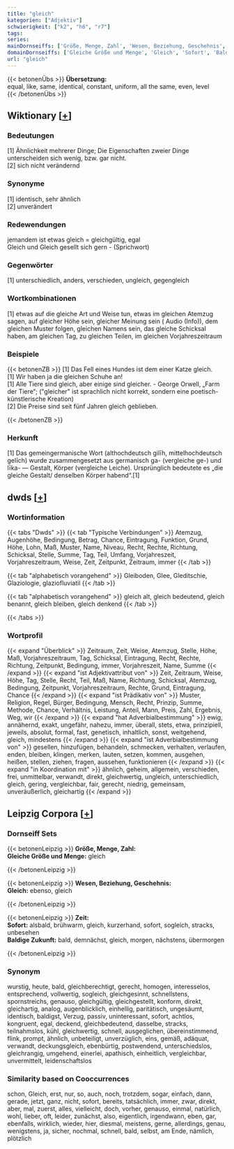 ```yaml
---
title: "gleich"
kategorien: ["Adjektiv"]
schwierigkeit: ["k2", "h6", "r7"]
tags:
series:
mainDornseiffs: ['Größe, Menge, Zahl', 'Wesen, Beziehung, Geschehnis', 'Zeit']
domainDornseiffs: ['Gleiche Größe und Menge', 'Gleich', 'Sofort', 'Baldige Zukunft']
url: "gleich"
---
```


{{< betonenÜbs >}}
**Übersetzung:**  
equal, like, same, identical, constant, uniform, all the same, even, level  
{{< /betonenÜbs >}}

## Wiktionary [[+](https://de.wiktionary.org/wiki/gleich)]

### Bedeutungen
[1] Ähnlichkeit mehrerer Dinge; Die Eigenschaften zweier Dinge unterscheiden sich wenig, bzw. gar nicht.  
[2] sich nicht verändernd  

### Synonyme
[1] identisch, sehr ähnlich  
[2] unverändert  

### Redewendungen
jemandem ist etwas gleich = gleichgültig, egal  
Gleich und Gleich gesellt sich gern - (Sprichwort)  

### Gegenwörter
[1] unterschiedlich, anders, verschieden, ungleich, gegengleich  

### Wortkombinationen
[1] etwas auf die gleiche Art und Weise tun, etwas im gleichen Atemzug sagen, auf gleicher Höhe sein, gleicher Meinung sein ( Audio (Info)), dem gleichen Muster folgen, gleichen Namens sein, das gleiche Schicksal haben, am gleichen Tag, zu gleichen Teilen, im gleichen Vorjahreszeitraum  

### Beispiele
{{< betonenZB >}}
[1] Das Fell eines Hundes ist dem einer Katze gleich.  
[1] Wir haben ja die gleichen Schuhe an!  
[1] Alle Tiere sind gleich, aber einige sind gleicher. - George Orwell, „Farm der Tiere“; ("gleicher" ist sprachlich nicht korrekt, sondern eine poetisch-künstlerische Kreation)  
[2] Die Preise sind seit fünf Jahren gleich geblieben.  

{{< /betonenZB >}}
### Herkunft
[1] Das gemeingermanische Wort (althochdeutsch gilīh, mittelhochdeutsch gelīch) wurde zusammengesetzt aus germanisch ga- (vergleiche ge-) und līka- — Gestalt, Körper (vergleiche Leiche). Ursprünglich bedeutete es „die gleiche Gestalt/ denselben Körper habend“.[1]  



## dwds [[+](https://www.dwds.de/wb/gleich)]

### Wortinformation
{{< tabs "Dwds" >}}
{{< tab "Typische Verbindungen" >}}
Atemzug, Augenhöhe, Bedingung, Betrag, Chance, Eintragung, Funktion, Grund, Höhe, Lohn, Maß, Muster, Name, Niveau, Recht, Rechte, Richtung, Schicksal, Stelle, Summe, Tag, Teil, Umfang, Vorjahreszeit, Vorjahreszeitraum, Weise, Zeit, Zeitpunkt, Zeitraum, immer
{{< /tab >}}

{{< tab "alphabetisch vorangehend" >}}
Gleiboden, Glee, Gleditschie, Glaziologie, glaziofluviatil
{{< /tab >}}

{{< tab "alphabetisch vorangehend" >}}
gleich alt, gleich bedeutend, gleich benannt, gleich bleiben, gleich denkend
{{< /tab >}}

{{< /tabs >}}

### Wortprofil
{{< expand "Überblick" >}} Zeitraum, Zeit, Weise, Atemzug, Stelle, Höhe, Maß, Vorjahreszeitraum, Tag, Schicksal, Eintragung, Recht, Rechte, Richtung, Zeitpunkt, Bedingung, immer, Vorjahreszeit, Name, Summe {{< /expand >}}
{{< expand "ist Adjektivattribut von" >}} Zeit, Zeitraum, Weise, Höhe, Tag, Stelle, Recht, Teil, Maß, Name, Richtung, Schicksal, Atemzug, Bedingung, Zeitpunkt, Vorjahreszeitraum, Rechte, Grund, Eintragung, Chance {{< /expand >}}
{{< expand "ist Prädikativ von" >}} Muster, Religion, Regel, Bürger, Bedingung, Mensch, Recht, Prinzip, Summe, Methode, Chance, Verhältnis, Leistung, Anteil, Mann, Preis, Zahl, Ergebnis, Weg, wir {{< /expand >}}
{{< expand "hat Adverbialbestimmung" >}} ewig, annähernd, exakt, ungefähr, nahezu, immer, überall, stets, etwa, prinzipiell, jeweils, absolut, formal, fast, genetisch, inhaltlich, sonst, weitgehend, gleich, mindestens {{< /expand >}}
{{< expand "ist Adverbialbestimmung von" >}} gesellen, hinzufügen, behandeln, schmecken, verhalten, verlaufen, enden, bleiben, klingen, merken, lauten, setzen, kommen, ausgehen, heißen, stellen, ziehen, fragen, aussehen, funktionieren {{< /expand >}}
{{< expand "in Koordination mit" >}} ähnlich, geheim, allgemein, verschieden, frei, unmittelbar, verwandt, direkt, gleichwertig, ungleich, unterschiedlich, gleich, gering, vergleichbar, fair, gerecht, niedrig, gemeinsam, unveräußerlich, gleichartig {{< /expand >}}

## Leipzig Corpora [[+](https://corpora.uni-leipzig.de/en/res?word=gleich&corpusId=deu_newscrawl-public_2018)]

### Dornseiff Sets
{{< betonenLeipzig >}}
**Größe, Menge, Zahl:**  
**Gleiche Größe und Menge:** gleich  

{{< /betonenLeipzig >}}


{{< betonenLeipzig >}}
**Wesen, Beziehung, Geschehnis:**  
**Gleich:** ebenso, gleich  

{{< /betonenLeipzig >}}


{{< betonenLeipzig >}}
**Zeit:**  
**Sofort:** alsbald, brühwarm, gleich, kurzerhand, sofort, sogleich, stracks, unbesehen  
**Baldige Zukunft:** bald, demnächst, gleich, morgen, nächstens, übermorgen  

{{< /betonenLeipzig >}}

### Synonym
wurstig, heute, bald, gleichberechtigt, gerecht, homogen, interesselos, entsprechend, vollwertig, sogleich, gleichgesinnt, schnellstens, spornstreichs, genauso, gleichgültig, gleichgestellt, konform, direkt, gleichartig, analog, augenblicklich, einhellig, paritätisch, ungesäumt, identisch, baldigst, Verzug, passiv, uninteressant, sofort, achtlos, kongruent, egal, deckend, gleichbedeutend, dasselbe, stracks, teilnahmslos, kühl, gleichwertig, schnell, ausgeglichen, übereinstimmend, flink, prompt, ähnlich, unbeteiligt, unverzüglich, eins, gemäß, adäquat, verwandt, deckungsgleich, ebenbürtig, postwendend, unterschiedslos, gleichrangig, umgehend, einerlei, apathisch, einheitlich, vergleichbar, unvermittelt, leidenschaftslos


### Similarity based on Cooccurrences
schon, Gleich, erst, nur, so, auch, noch, trotzdem, sogar, einfach, dann, gerade, jetzt, ganz, nicht, sofort, bereits, tatsächlich, immer, zwar, direkt, aber, mal, zuerst, alles, vielleicht, doch, vorher, genauso, einmal, natürlich, wohl, lieber, oft, leider, zunächst, also, eigentlich, irgendwann, eben, gar, ebenfalls, wirklich, wieder, hier, diesmal, meistens, gerne, allerdings, genau, wenigstens, ja, sicher, nochmal, schnell, bald, selbst, am Ende, nämlich, plötzlich


